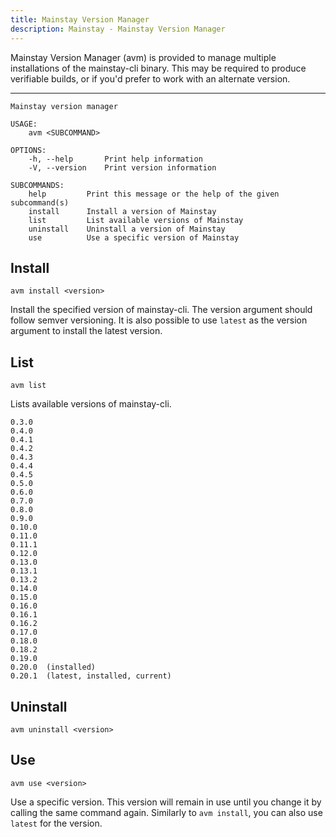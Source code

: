 ```yaml
---
title: Mainstay Version Manager
description: Mainstay - Mainstay Version Manager
---
```


Mainstay Version Manager (avm) is provided to manage multiple installations of the mainstay-cli binary. This may be required to produce verifiable builds, or if you'd prefer to work with an alternate version.

---

```shell
Mainstay version manager

USAGE:
    avm <SUBCOMMAND>

OPTIONS:
    -h, --help       Print help information
    -V, --version    Print version information

SUBCOMMANDS:
    help         Print this message or the help of the given subcommand(s)
    install      Install a version of Mainstay
    list         List available versions of Mainstay
    uninstall    Uninstall a version of Mainstay
    use          Use a specific version of Mainstay
```

## Install

```shell
avm install <version>
```

Install the specified version of mainstay-cli. The version argument should follow semver versioning. It is also possible to use `latest` as the version argument to install the latest version.

## List

```shell
avm list
```

Lists available versions of mainstay-cli.

```shell
0.3.0
0.4.0
0.4.1
0.4.2
0.4.3
0.4.4
0.4.5
0.5.0
0.6.0
0.7.0
0.8.0
0.9.0
0.10.0
0.11.0
0.11.1
0.12.0
0.13.0
0.13.1
0.13.2
0.14.0
0.15.0
0.16.0
0.16.1
0.16.2
0.17.0
0.18.0
0.18.2
0.19.0
0.20.0  (installed)
0.20.1  (latest, installed, current)
```

## Uninstall

```shell
avm uninstall <version>
```

## Use

```shell
avm use <version>
```

Use a specific version. This version will remain in use until you change it by calling the same command again. Similarly to `avm install`, you can also use `latest` for the version.
